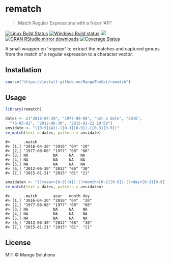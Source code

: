 


# rematch

> Match Regular Expressions with a Nicer 'API'

[![Linux Build Status](https://travis-ci.org/MangoTheCat/rematch.svg?branch=master)](https://travis-ci.org/MangoTheCat/rematch)
[![Windows Build status](https://ci.appveyor.com/api/projects/status/github/MangoTheCat/rematch?svg=true)](https://ci.appveyor.com/project/MangoTheCat/rematch)
[![](http://www.r-pkg.org/badges/version/rematch)](http://www.r-pkg.org/pkg/rematch)
[![CRAN RStudio mirror downloads](http://cranlogs.r-pkg.org/badges/rematch)](http://www.r-pkg.org/pkg/rematch)
[![Coverage Status](https://img.shields.io/codecov/c/github/MangoTheCat/rematch/master.svg)](https://codecov.io/github/MangoTheCat/rematch?branch=master)

A small wrapper on 'regexpr' to extract the matches and captured groups
from the match of a regular expression to a character vector.

## Installation


```r
source("https://install-github.me/MangoTheCat/rematch")
```

## Usage


```r
library(rematch)
```


```r
dates <- c("2016-04-20", "1977-08-08", "not a date", "2016",
  "76-03-02", "2012-06-30", "2015-01-21 19:58")
ansidate <- "([0-9]{4})-([0-1][0-9])-([0-3][0-9])"
re_match(text = dates, pattern = ansidate)
```

```
#>      .match                       
#> [1,] "2016-04-20" "2016" "04" "20"
#> [2,] "1977-08-08" "1977" "08" "08"
#> [3,] NA           NA     NA   NA  
#> [4,] NA           NA     NA   NA  
#> [5,] NA           NA     NA   NA  
#> [6,] "2012-06-30" "2012" "06" "30"
#> [7,] "2015-01-21" "2015" "01" "21"
```


```r
ansidaten <- "(?<year>[0-9]{4})-(?<month>[0-1][0-9])-(?<day>[0-3][0-9])"
re_match(text = dates, pattern = ansidaten)
```

```
#>      .match       year   month day 
#> [1,] "2016-04-20" "2016" "04"  "20"
#> [2,] "1977-08-08" "1977" "08"  "08"
#> [3,] NA           NA     NA    NA  
#> [4,] NA           NA     NA    NA  
#> [5,] NA           NA     NA    NA  
#> [6,] "2012-06-30" "2012" "06"  "30"
#> [7,] "2015-01-21" "2015" "01"  "21"
```

## License

MIT © Mango Solutions
